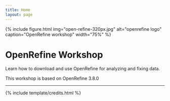 ```yaml
---
title: Home
layout: page
---
```


 

{% include figure.html img="open-refine-320px.jpg" alt="openrefine logo" caption="OpenRefine workshop" width="75%" %}

# OpenRefine Workshop

Learn how to download and use OpenRefine for analyzing and fixing data.

This workshop is based on OpenRefine 3.8.0

<!-- {% include toc.html %} -->

------

{% include template/credits.html %}
